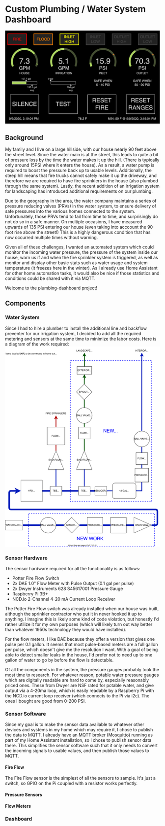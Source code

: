 # Custom Plumbing / Water System Dashboard
![](dashboard.png)
## Background
My family and I live on a large hillside, with our house nearly 90 feet above the street level.  Since the water main is at the street, this leads to quite a bit of pressure loss by the time the water makes it up the hill. (There is typically only around 15PSI where it enters the house).  As a result, a water pump is required to boost the pressure back up to usable levels.  Additionally, the steep hill means that fire trucks cannot safely make it up the driveway, and therefore we are required to have fire sprinklers in the house (also plumbed through the same system). Lastly, the recent addition of an irrigation system for landscaping has introduced additional requirements on our plumbing.

Due to the geography in the area, the water company maintains a series of pressure reducing valves (PRVs) in the water system, to ensure delivery of safe pressures into the various homes connected to the system. Unfortunately, those PRVs tend to fail from time to time, and surprisingly do not do so in a safe manner. On multiple occasions, I have measured upwards of 135 PSI entering our house (even taking into acccount the 90 foot rise above the street!) This is a highly dangerous condition that has now occurred multiple times without warning.

Given all of these challenges, I wanted an automated system which could monitor the incoming water pressure, the pressure of the system inside our house, warn us if and when the fire sprinkler system is triggered, as well as monitor and display other basic stats such as water usage and system temperature (it freezes here in the winter). As I already use Home Assistant for other home automation tasks, it would also be nice if those statistics and conditions could be shared with it via MQTT.

Welcome to the plumbing-dashboard project!

## Components

### Water System
Since I had to hire a plumber to install the additional line and backflow preventer for our irrigation system, I decided to add all the required metering and sensors at the same time to minimize the labor costs. Here is a diagram of the work required:
![](WaterSystem.svg)

### Sensor Hardware
The sensor hardware required for all the functionality is as follows:
* Potter Fire Flow Switch
* 2x DAE 1.0" Flow Meter with Pulse Output (0.1 gal per pulse)
* 2x Dwyer Instruments 628 S45617001 Pressure Gauge
* Raspberry Pi 3B+
* NCD.io 2-Channel 4-20 mA Current Loop Receiver

The Potter Fire Flow switch was already installed when our house was built, although the sprinkler contractor who put it in never hooked it up to anything. I imagine this is likely some kind of code violation, but honestly I'd rather utilize it for my own purposes (which will likely turn out way better than whatever 1950s technology they would have installed).

For the flow meters, I like DAE because they offer a version that gives one pulse per 0.1 gallon.  It seems that most pulse-based meters are a full gallon per pulse, which doesn't give me the resolution I want. With a goal of being able to detect smaller leaks in the house, I'd prefer not to need up to one gallon of water to go by before the flow is detectable.

Of all the components in the system, the pressure gauges probably took the most time to research.  For whatever reason, potable water pressure gauges which are digitally readable are hard to come by, especially reasonably priced ones. These from Dwyer are NSF rated for potable water, and give output via a 4-20ma loop, which is easily readable by a Raspberry Pi with the NCD.io current loop receiver (which connects to the Pi via i2c). The ones I bought are good from 0-200 PSI.

### Sensor Software
Since my goal is to make the sensor data available to whatever other devices and systems in my home which may require it, I chose to publish the data to MQTT. I already have an MQTT broker (Mosquitto) running as part of my Home Assistant installation, so I chose to publish sensor data there. This simplifies the sensor software such that it only needs to convert the incoming signals to usable values, and then publish those values to MQTT.

#### Fire Flow
The Fire Flow sensor is the simplest of all the sensors to sample.  It's just a switch, so GPIO on the Pi coupled with a resistor works perfectly.

#### Pressure Sensors
#### Flow Meters


### Dashboard

